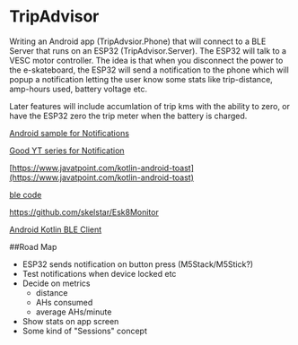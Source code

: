 # TripAdvisor

Writing an Android app (TripAdvsior.Phone) that will connect to a BLE Server that runs on an ESP32 (TripAdvisor.Server). The ESP32 will talk to a VESC motor controller. The idea is that when you disconnect the power to the e-skateboard, the ESP32 will send a notification to the phone which will popup a notification letting the user know some stats like trip-distance, amp-hours used, battery voltage etc. 

Later features will include accumlation of trip kms with the ability to zero, or have the ESP32 zero the trip meter when the battery is charged.

[Android sample for Notifications](https://github.com/googlesamples/android-NotificationChannels/blob/master/kotlinApp/Application/src/main/java/com/example/android/notificationchannels/MainActivity.kt)

[Good YT series for Notification](https://www.youtube.com/watch?v=FH7DF-qDKcc&list=PLk7v1Z2rk4hjM2NPKqtWQ_ndCuoqUj5Hh&index=8)

[https://www.javatpoint.com/kotlin-android-toast](https://www.javatpoint.com/kotlin-android-toast)

[ble code](https://github.com/appsinthesky/Kotlin-Bluetooth/blob/ae814bfa1769326445b5b6e15d5218767c9cd474/app/src/main/res/layout/select_device_layout.xml)

https://github.com/skelstar/Esk8Monitor

[Android Kotlin BLE Client](https://github.com/chenineazeddine/Android-BLE-GATT-Client/blob/5a4edaecf2360edbf5021c077a709812400ecf69/app/src/main/java/com/cerist/summer/blelightswitcher/BlueToothActivity.kt#L100)

##Road Map
- ESP32 sends notification on button press (M5Stack/M5Stick?)
- Test notifications when device locked etc
- Decide on metrics
  - distance
  - AHs consumed
  - average AHs/minute
- Show stats on app screen
- Some kind of "Sessions" concept
